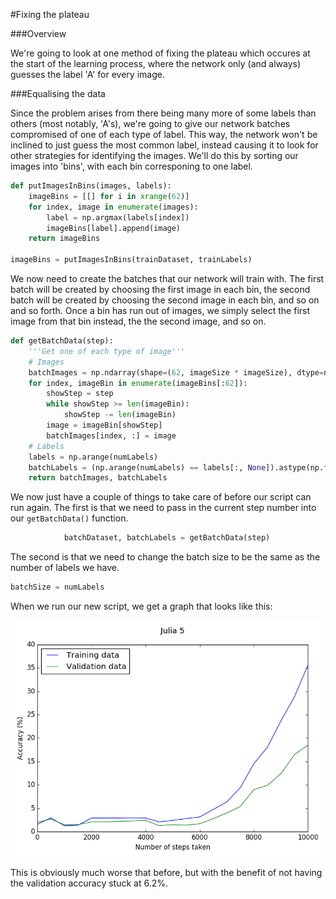 #Fixing the plateau

###Overview

We're going to look at one method of fixing the plateau which occures at the start of the learning process, where the network only (and always) guesses the label 'A' for every image.

###Equalising the data

Since the problem arises from there being many more of some labels than others (most notably, 'A's), we're going to give our network batches compromised of one of each type of label. This way, the network won't be inclined to just guess the most common label, instead causing it to look for other strategies for identifying the images. We'll do this by sorting our images into 'bins', with each bin corresponing to one label.

```python
def putImagesInBins(images, labels):
	imageBins = [[] for i in xrange(62)]
	for index, image in enumerate(images):
		label = np.argmax(labels[index])
		imageBins[label].append(image)
	return imageBins

imageBins = putImagesInBins(trainDataset, trainLabels)
```

We now need to create the batches that our network will train with. The first batch will be created by choosing the first image in each bin, the second batch will be created by choosing the second image in each bin, and so on and so forth. Once a bin has run out of images, we simply select the first image from that bin instead, the the second image, and so on.

```python
def getBatchData(step):
	'''Get one of each type of image'''
	# Images
	batchImages = np.ndarray(shape=(62, imageSize * imageSize), dtype=np.float32)
	for index, imageBin in enumerate(imageBins[:62]):
		showStep = step
		while showStep >= len(imageBin):
			showStep -= len(imageBin)
		image = imageBin[showStep]
		batchImages[index, :] = image
	# Labels
	labels = np.arange(numLabels)
	batchLabels = (np.arange(numLabels) == labels[:, None]).astype(np.float32)
	return batchImages, batchLabels
```

We now just have a couple of things to take care of before our script can run again. The first is that we need to pass in the current step number into our ```getBatchData()``` function.

```python
			batchDataset, batchLabels = getBatchData(step)
```

The second is that we need to change the batch size to be the same as the number of labels we have.

```python
batchSize = numLabels
```

When we run our new script, we get a graph that looks like this:

![Graph 1](/images/Julia_5_blog_1.png)

This is obviously much worse that before, but with the benefit of not having the validation accuracy stuck at 6.2%.
